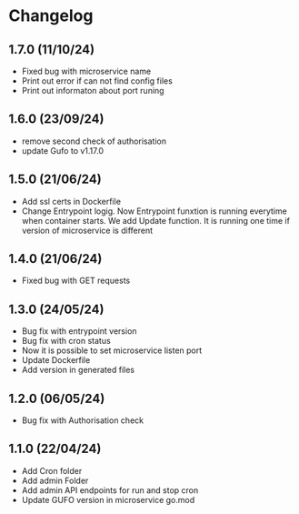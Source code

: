 # Changelog

## 1.7.0 (11/10/24)
- Fixed bug with microservice name
- Print out error if can not find config files
- Print out informaton about port runing

## 1.6.0 (23/09/24)
- remove second check of authorisation
- update Gufo to v1.17.0

## 1.5.0 (21/06/24)
- Add ssl certs in Dockerfile
- Change Entrypoint logig. Now Entrypoint funxtion is running everytime when container starts. We add Update function. It is running one time if version of microservice is different

## 1.4.0 (21/06/24)
- Fixed bug with GET requests

## 1.3.0 (24/05/24)
- Bug fix with entrypoint version
- Bug fix with cron status
- Now it is possible to set microservice listen port
- Update Dockerfile
- Add version in generated files

## 1.2.0 (06/05/24)
- Bug fix with Authorisation check

## 1.1.0 (22/04/24)
- Add Cron folder
- Add admin Folder
- Add admin API endpoints for run and stop cron
- Update GUFO version in microservice go.mod
